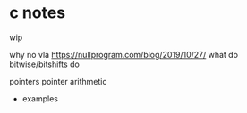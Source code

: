 # c notes

wip

why no vla
https://nullprogram.com/blog/2019/10/27/
what do bitwise/bitshifts do

pointers
pointer arithmetic
+ examples



